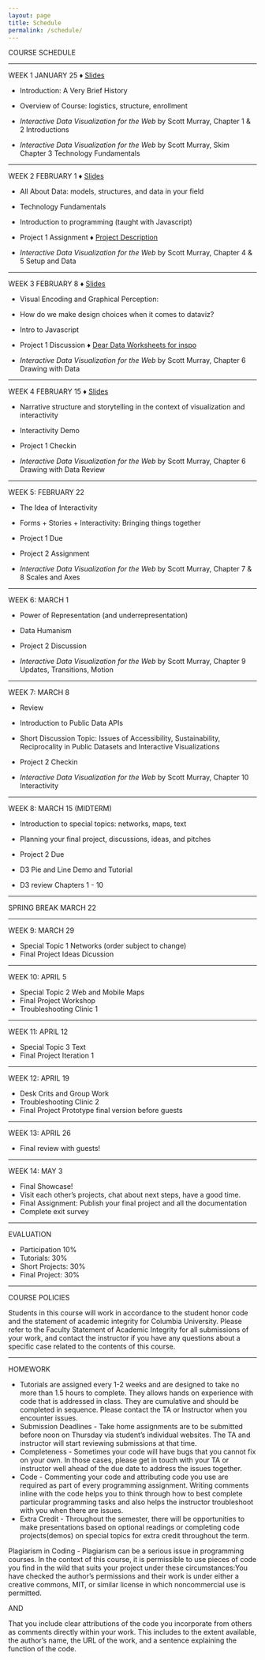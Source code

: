 ```yaml
---
layout: page
title: Schedule
permalink: /schedule/
---
```


COURSE SCHEDULE 

________________________________________________________________________________
WEEK 1 JANUARY 25
<span id="slideBullet"> &#9830; </span><a href="https://docs.google.com/presentation/d/113_2gaVM6rhrJxREdOftAjYqwJuGx4VL6ajnGePwlBo/edit?usp=sharing" target="_blank">Slides</a>

- Introduction: A Very Brief History
- Overview of Course: logistics, structure, enrollment

- <i>Interactive Data Visualization for the Web</i> by Scott Murray, Chapter 1 & 2 Introductions
- <i>Interactive Data Visualization for the Web</i> by Scott Murray, Skim Chapter 3 Technology Fundamentals

________________________________________________________________________________ 
WEEK 2 FEBRUARY 1
<span id="slideBullet"> &#9830; </span><a href="https://docs.google.com/presentation/d/19TMqK8XmWMZc94I3pa6138WoyxGD4gSFxFBBYZwyLX4/edit?usp=sharing" target="_blank">Slides</a>
- All About Data: models, structures, and data in your field
- Technology Fundamentals
- Introduction to programming (taught with Javascript)
- Project 1 Assignment <span id="slideBullet"> &#9830; <a href="../assets/img/project1.pdf" target="_blank">Project Description</a></span>

- <i>Interactive Data Visualization for the Web</i> by Scott Murray, Chapter 4 & 5 Setup and Data

________________________________________________________________________________
WEEK 3 FEBRUARY 8
<span id="slideBullet"> &#9830; </span><a href="https://docs.google.com/presentation/d/1_oTg3WI2Nya8IStz0sLM-TZG4v_Xn9lA63W24wVdxsw/edit?usp=sharing" target="_blank">Slides</a>
- Visual Encoding and Graphical Perception: 
- How do we make design choices when it comes to dataviz?
- Intro to Javascript
- Project 1 Discussion <span id="slideBullet"> &#9830; </span><a href="../assets/img/dear_data_excerpt.pdf" target="_blank">Dear Data Worksheets for inspo</a>

- <i>Interactive Data Visualization for the Web</i> by Scott Murray, Chapter 6 Drawing with Data

________________________________________________________________________________
WEEK 4 FEBRUARY 15
<span id="slideBullet"> &#9830; </span><a href="https://docs.google.com/presentation/d/1Z_Ubci0YnehhcNCeqpJ-zgoMSwcB8iS-tIOKCqu14dw/edit?usp=sharing" target="_blank">Slides</a>
- Narrative structure and storytelling in the context of visualization and interactivity
- Interactivity Demo
- Project 1 Checkin

- <i>Interactive Data Visualization for the Web</i> by Scott Murray, Chapter 6 Drawing with Data Review

________________________________________________________________________________
WEEK 5: FEBRUARY 22

- The Idea of Interactivity
- Forms + Stories + Interactivity: Bringing things together
- Project 1 Due
- Project 2 Assignment

- <i>Interactive Data Visualization for the Web</i> by Scott Murray, Chapter 7 & 8 Scales and Axes

________________________________________________________________________________
WEEK 6: MARCH 1

- Power of Representation (and underrepresentation)
- Data Humanism
- Project 2 Discussion

- <i>Interactive Data Visualization for the Web</i> by Scott Murray, Chapter 9 Updates, Transitions, Motion

________________________________________________________________________________
WEEK 7: MARCH 8

- Review
- Introduction to Public Data APIs
- Short Discussion Topic: Issues of Accessibility, Sustainability, Reciprocality in Public Datasets and Interactive Visualizations
- Project 2 Checkin

- <i>Interactive Data Visualization for the Web</i> by Scott Murray, Chapter 10 Interactivity

________________________________________________________________________________
WEEK 8: MARCH 15
(MIDTERM) 

- Introduction to special topics: networks, maps, text
- Planning your final project, discussions, ideas, and pitches
- Project 2 Due

- D3 Pie and Line Demo and Tutorial
- D3 review Chapters 1 - 10

________________________________________________________________________________

SPRING BREAK MARCH 22 

________________________________________________________________________________

WEEK 9: MARCH 29

- Special Topic 1 Networks (order subject to change)
- Final Project Ideas Dicussion

________________________________________________________________________________

WEEK 10: APRIL 5

- Special Topic 2 Web and Mobile Maps
- Final Project Workshop
- Troubleshooting Clinic 1 

________________________________________________________________________________
WEEK 11: APRIL 12

- Special Topic 3 Text
- Final Project Iteration 1
        
________________________________________________________________________________

WEEK 12: APRIL 19

- Desk Crits and Group Work
- Troubleshooting Clinic 2
- Final Project Prototype final version before guests

________________________________________________________________________________

WEEK 13: APRIL 26

- Final review with guests!

________________________________________________________________________________
WEEK 14: MAY 3

- Final Showcase! 
- Visit each other’s projects, chat about next steps, have a good time.
- Final Assignment: Publish your final project and all the documentation
- Complete exit survey	

____________________________________________________________________________________

EVALUATION

- Participation 10%	
- Tutorials: 30%		
- Short Projects: 30%		
- Final Project: 30%

____________________________________________________________________________________
COURSE POLICIES

Students in this course will work in accordance to the student honor code and the statement of academic integrity for Columbia University. Please refer to the Faculty Statement of Academic Integrity for all submissions of your work, and contact the instructor if you have any questions about a specific case related to the contents of this course. 

____________________________________________________________________________________
HOMEWORK

- Tutorials are assigned every 1-2 weeks and are designed to take no more than 1.5 hours to complete. They allows hands on experience with code that is addressed in class. They are cumulative and should be completed in sequence. Please contact the TA or Instructor when you encounter issues. 
- Submission Deadlines - Take home assignments are to be submitted before noon on Thursday via student’s individual websites. The TA and instructor will start reviewing submissions at that time.
- Completeness - Sometimes your code will have bugs that you cannot fix on your own. In those cases, please get in touch with your TA or instructor well ahead of the due date to address the issues together. 
- Code - Commenting your code and attributing code you use are required as part of every programming assignment. Writing comments inline with the code helps you to think through how to best complete particular programming tasks and also helps the instructor troubleshoot with you when there are issues. 
- Extra Credit - Throughout the semester, there will be opportunities to make presentations based on optional readings or completing code projects(demos) on special topics for extra credit throughout the term.

Plagiarism in Coding - Plagiarism can be a serious issue in programming courses. In the context of this course, it is permissible to use pieces of code you find in the wild that suits your project under these circumstances:You have checked the author’s permissions and their work is under either a creative commons, MIT, or similar license in which noncommercial use is permitted.

AND

That you include clear attributions of the code you incorporate from others as comments directly within your work. This includes to the extent available, the author’s name, the URL of the work, and a sentence explaining the function of the code.

